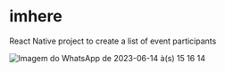 # imhere
React Native project to create a list of event participants

![Imagem do WhatsApp de 2023-06-14 à(s) 15 16 14](https://github.com/pedroaraujo20/imhere/assets/17890530/4cc92b27-eb65-4d2f-a7c4-b552467a2da0)
